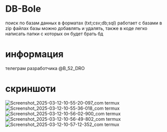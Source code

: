 # DB-Bole
поиск по базам данных в форматах (txt;csv;db;sql)
работает с базами в zip файлах
базы можно добавлять и удалять,
также в коде легко написать папки с которых он будет брать бд
# информация
телеграм разработчика @B_52_DRO
# скриншоти
![Screenshot_2025-03-12-10-55-20-097_com termux](https://github.com/user-attachments/assets/0f66774e-32b2-4e04-9fe2-f3be6a2aadf0)
![Screenshot_2025-03-12-10-55-36-018_com termux](https://github.com/user-attachments/assets/5cb2d67b-3ef9-4c9f-bca9-7233043d3d54)
![Screenshot_2025-03-12-10-56-02-900_com termux](https://github.com/user-attachments/assets/b3965ba6-9a12-480e-a3cb-a87b961f9188)
![Screenshot_2025-03-12-10-56-49-802_com termux](https://github.com/user-attachments/assets/40ce36c6-ba3a-475a-9432-dc60d26cadb5)
![Screenshot_2025-03-12-10-57-12-352_com termux](https://github.com/user-attachments/assets/e83997cf-84a4-4ad1-9901-cf95789c7ce3)
